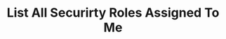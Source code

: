 ---
layout: queryPage
title: List All Securirty Roles Assigned To Me
tablePlural: systemusers 
queryName: My-Security-Roles
---